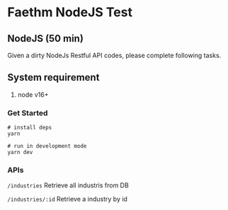 # Faethm NodeJS Test

## NodeJS (50 min)
Given a dirty NodeJs Restful API codes, please complete following tasks.

## System requirement
1. node v16+

### Get Started
```
# install deps
yarn

# run in development mode
yarn dev
```

### APIs
`/industries`  Retrieve all industris from DB

`/industries/:id`  Retrieve a industry by id

